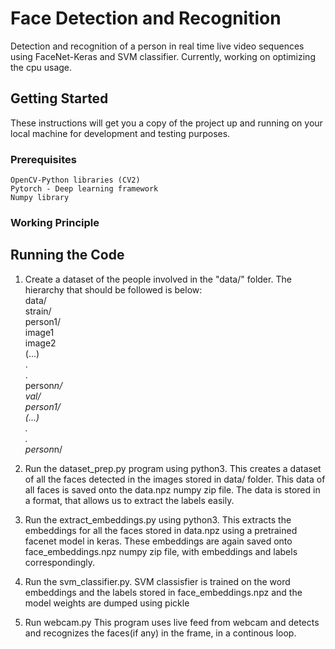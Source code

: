 # Face Detection and Recognition
Detection and recognition of a person in real time live video sequences using FaceNet-Keras and SVM classifier. Currently, working on optimizing the cpu usage.

## Getting Started
These instructions will get you a copy of the project up and running on your local machine for development and testing purposes. <br/>

### Prerequisites

```
OpenCV-Python libraries (CV2)
Pytorch - Deep learning framework
Numpy library
```
### Working Principle

## Running the Code

1. Create a dataset of the people involved in the "data/" folder. The hierarchy that should be followed is below: <br />
   data/ <br />
    </t>strain/ <br />
      </t> </t> person1/ <br />
      </t> </t> </t>  image1<br />
      </t></t></t>  image2 <br />
      </t></t></t>  (...) <br />
      </t></t></t> .<br />
      </t></t></t> .<br />
      </t></t></t> person*n/<br />
    </t> val/<br />
      </t></t> person1/<br />
      </t></t></t> (...)<br />
      </t></t></t> .<br />
      </t></t></t>.<br />
      </t></t></t> person*n/<br />

2. Run the dataset_prep.py program using python3.
   This creates a dataset of all the faces detected in the images stored in data/ folder. This data of all faces is saved onto the data.npz numpy zip file. The data is stored in a format, that allows us to extract the labels easily.

3. Run the extract_embeddings.py using python3.
   This extracts the embeddings for all the faces stored in data.npz using a pretrained facenet model in keras.
   These embeddings are again saved onto face_embeddings.npz numpy zip file, with embeddings and labels correspondingly.

4. Run the svm_classifier.py.
   SVM classisfier is trained on the word embeddings and the labels stored in face_embeddings.npz and the model weights are dumped using 
   pickle

5. Run webcam.py
   This program uses live feed from webcam and detects and recognizes the faces(if any) in the frame, in a continous loop.
   
   
